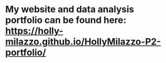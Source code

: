 # My website and data analysis portfolio can be found here: https://holly-milazzo.github.io/HollyMilazzo-P2-portfolio/